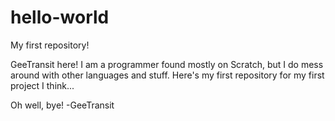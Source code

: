 # hello-world

My first repository!

GeeTransit here! I am a programmer found mostly on Scratch, but I do mess around with other languages and stuff.
Here's my first repository for my first project I think...

Oh well, bye!
-GeeTransit
